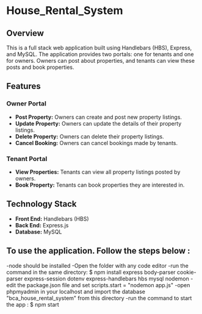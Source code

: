 # House_Rental_System
## Overview
This is a full stack web application built using Handlebars (HBS), Express, and MySQL. The application provides two portals: one for tenants and one for owners. Owners can post about properties, and tenants can view these posts and book properties. 

## Features

### Owner Portal
- **Post Property:** Owners can create and post new property listings.
- **Update Property:** Owners can update the details of their property listings.
- **Delete Property:** Owners can delete their property listings.
- **Cancel Booking:** Owners can cancel bookings made by tenants.

### Tenant Portal
- **View Properties:** Tenants can view all property listings posted by owners.
- **Book Property:** Tenants can book properties they are interested in.

## Technology Stack
- **Front End:** Handlebars (HBS)
- **Back End:** Express.js
- **Database:** MySQL



## To use the application. Follow the steps below :
-node should be installed
-Open the folder with any code editor
-run the command in the same directory:
$ npm install express body-parser cookie-parser express-session dotenv express-handlebars hbs mysql nodemon
-edit the package.json file and set scripts.start = "nodemon app.js"
-open phpmyadmin in your localhost and import the database "bca_house_rental_system" from this directory
-run the command to start the app :
$ npm start
